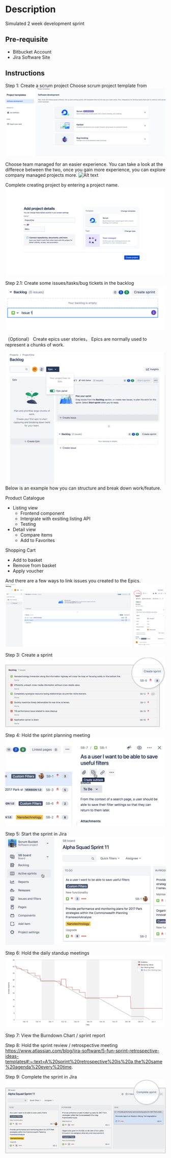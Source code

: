 # Description

Simulated 2 week development sprint

## Pre-requisite

* Bitbucket Account
* Jira Software Site

## Instructions

Step 1: Create a scrum project
Choose scrum project template from
![Alt text](images/projecttemplates.png?raw=true)

Choose team managed for an easier experience. You can take a look at the differece between the two, once you gain more experience, you can explore company managed projects more.
![Alt text](images/team:managed.png?raw=true)

Complete creating project by entering a project name.
![Alt text](images/createname.png?raw=true)

Step 2.1:
Create some issues/tasks/bug tickets in the backlog
![Alt text](images/createissue.png?raw=true)

（Optional） Create epics user stories， Epics are normally used to represent a chunks of work.

![Alt text](images/epic.png?raw=true)
Below is an example how you can structure and break down work/feature.

Product Catalogue

* Listing view
  * Frontend component
  * Intergrate with exsiting listing API
  * Testing
* Detail view
  * Compare items
  * Add to Favorites

Shopping Cart

* Add to basket
* Remove from basket
* Apply voucher

And there are a few ways to link issues you created to the Epics.
![Alt text](images/link.png?raw=true)

Step 3: Create a sprint
![Alt text](images/CreateSprint.png?raw=true)

Step 4: Hold the sprint planning meeting
![Alt text](images/sprint_planning.png?raw=true)

Step 5: Start the sprint in Jira
![Alt text](images/start_sprint.png?raw=true)

Step 6: Hold the daily standup meetings
![Alt text](images/burn_down_chart.png?raw=true)

Step 7: View the Burndown Chart / sprint report

Step 8: Hold the sprint review / retrospective meeting
<https://www.atlassian.com/blog/jira-software/5-fun-sprint-retrospective-ideas-templates#:~:text=A%20sprint%20retrospective%20is%20a,the%20same%20agenda%20every%20time>.

Step 9: Complete the sprint in Jira
![Alt text](images/complete_sprint.png?raw=true)
